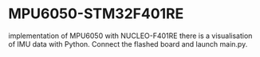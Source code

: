 # MPU6050-STM32F401RE
implementation of MPU6050 with NUCLEO-F401RE
there is a visualisation of IMU data with Python. Connect the flashed board and launch main.py.

